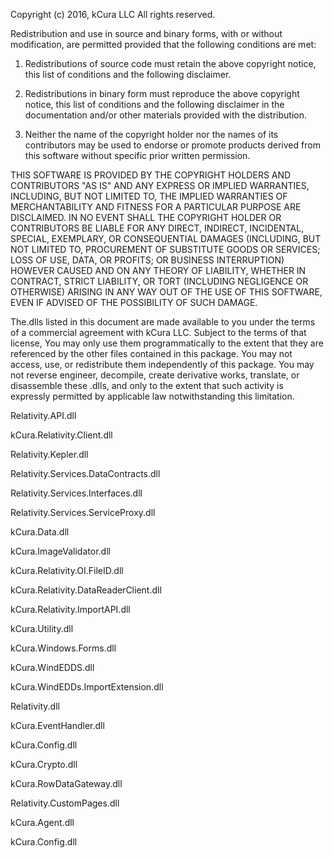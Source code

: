 Copyright (c) 2016, kCura LLC
All rights reserved.

Redistribution and use in source and binary forms, with or without modification, are permitted provided that the following conditions are met:

1. Redistributions of source code must retain the above copyright notice, this list of conditions and the following disclaimer.

2. Redistributions in binary form must reproduce the above copyright notice, this list of conditions and the following disclaimer in the documentation and/or other materials provided with the distribution.

3. Neither the name of the copyright holder nor the names of its contributors may be used to endorse or promote products derived from this software without specific prior written permission.

THIS SOFTWARE IS PROVIDED BY THE COPYRIGHT HOLDERS AND CONTRIBUTORS "AS IS" AND ANY EXPRESS OR IMPLIED WARRANTIES, INCLUDING, BUT NOT LIMITED TO, THE IMPLIED WARRANTIES OF MERCHANTABILITY AND FITNESS FOR A PARTICULAR PURPOSE ARE DISCLAIMED. IN NO EVENT SHALL THE COPYRIGHT HOLDER OR CONTRIBUTORS BE LIABLE FOR ANY DIRECT, INDIRECT, INCIDENTAL, SPECIAL, EXEMPLARY, OR CONSEQUENTIAL DAMAGES (INCLUDING, BUT NOT LIMITED TO, PROCUREMENT OF SUBSTITUTE GOODS OR SERVICES; LOSS OF USE, DATA, OR PROFITS; OR BUSINESS INTERRUPTION) HOWEVER CAUSED AND ON ANY THEORY OF LIABILITY, WHETHER IN CONTRACT, STRICT LIABILITY, OR TORT (INCLUDING NEGLIGENCE OR OTHERWISE) ARISING IN ANY WAY OUT OF THE USE OF THIS SOFTWARE, EVEN IF ADVISED OF THE POSSIBILITY OF SUCH DAMAGE.

The.dlls listed in this document are made available to you under the terms of a commercial agreement with kCura LLC.  Subject to the terms of that license, You may only use them programmatically to the extent that they are referenced by the other files contained in this package.  You may not access, use, or redistribute them independently of this package.  You may not reverse engineer, decompile, create derivative works, translate, or disassemble these .dlls, and only to the extent that such activity is expressly permitted by applicable law notwithstanding this limitation.  

Relativity.API.dll

kCura.Relativity.Client.dll

Relativity.Kepler.dll

Relativity.Services.DataContracts.dll

Relativity.Services.Interfaces.dll

Relativity.Services.ServiceProxy.dll

kCura.Data.dll

kCura.ImageValidator.dll

kCura.Relativity.OI.FileID.dll

kCura.Relativity.DataReaderClient.dll

kCura.Relativity.ImportAPI.dll

kCura.Utility.dll

kCura.Windows.Forms.dll

kCura.WindEDDS.dll

kCura.WindEDDs.ImportExtension.dll

Relativity.dll

kCura.EventHandler.dll

kCura.Config.dll

kCura.Crypto.dll

kCura.RowDataGateway.dll

Relativity.CustomPages.dll

kCura.Agent.dll

kCura.Config.dll
